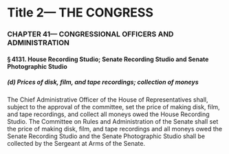 
# Title 2— THE CONGRESS
### CHAPTER 41— CONGRESSIONAL OFFICERS AND ADMINISTRATION
#### § 4131. House Recording Studio; Senate Recording Studio and Senate Photographic Studio
##### (d) Prices of disk, film, and tape recordings; collection of moneys

The Chief Administrative Officer of the House of Representatives shall, subject to the approval of the committee, set the price of making disk, film, and tape recordings, and collect all moneys owed the House Recording Studio. The Committee on Rules and Administration of the Senate shall set the price of making disk, film, and tape recordings and all moneys owed the Senate Recording Studio and the Senate Photographic Studio shall be collected by the Sergeant at Arms of the Senate.
